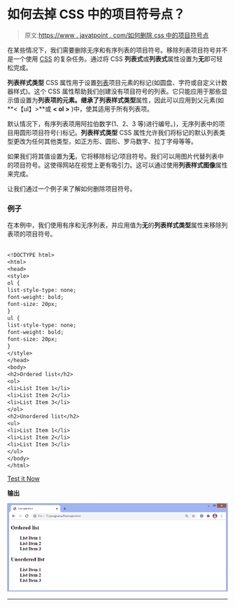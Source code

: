 # 如何去掉 CSS 中的项目符号点？

> 原文:[https://www . javatpoint . com/如何删除 css 中的项目符号点](https://www.javatpoint.com/how-to-remove-bullet-points-in-css)

在某些情况下，我们需要删除无序和有序列表的项目符号。移除列表项目符号并不是一个使用 [CSS](https://www.javatpoint.com/css-tutorial) 的复杂任务。通过将 CSS **列表式**或**列表式**属性设置为**无**即可轻松完成。

**列表样式类型** CSS 属性用于设置[列表](https://www.javatpoint.com/css-lists)项目元素的标记(如圆盘、字符或自定义计数器样式)。这个 CSS 属性帮助我们创建没有项目符号的列表。它只能应用于那些显示值设置为**列表项的元素。**继承了**列表样式类型**属性，因此可以应用到父元素(如**<【ul】>**或 **< ol >** )中，使其适用于所有列表项。

默认情况下，有序列表项用阿拉伯数字(1、2、3 等)进行编号。)，无序列表中的项目用圆形项目符号(·)标记。**列表样式类型** CSS 属性允许我们将标记的默认列表类型更改为任何其他类型，如正方形、圆形、罗马数字、拉丁字母等等。

如果我们将其值设置为**无**，它将移除标记/项目符号。我们可以用图片代替列表中的项目符号。这使得网站在视觉上更有吸引力。这可以通过使用**列表样式图像**属性来完成。

让我们通过一个例子来了解如何删除项目符号。

### 例子

在本例中，我们使用有序和无序列表，并应用值为**无**的**列表样式类型**属性来移除列表项的项目符号。

```

<!DOCTYPE html>
<html>
<head>
<style>
ol {
list-style-type: none;
font-weight: bold;
font-size: 20px;
}
ul {
list-style-type: none;
font-weight: bold;
font-size: 20px;
}
</style>
</head>
<body>
<h2>Ordered list</h2>
<ol>
<li>List Item 1</li>
<li>List Item 2</li>
<li>List Item 3</li>
</ol>
<h2>Unordered list</h2>
<ul>
<li>List Item 1</li>
<li>List Item 2</li>
<li>List Item 3</li>
</ul>
</body>
</html>

```

[Test it Now](https://www.javatpoint.com/oprweb/test.jsp?filename=how-to-remove-bullet-points-in-css1)

**输出**

![How to remove bullet points in CSS](img/d3af0ee5268cec352e3b917fd5e2d423.png)

* * *
